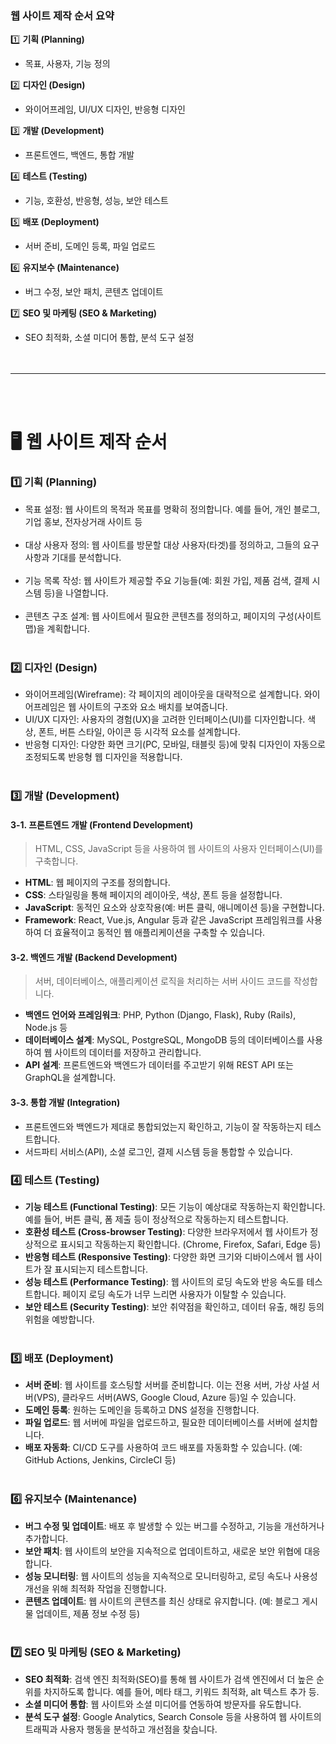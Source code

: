 ### **웹 사이트 제작 순서 요약**<br>

1️⃣ **기획 (Planning)**
* 목표, 사용자, 기능 정의

2️⃣ **디자인 (Design)**
* 와이어프레임, UI/UX 디자인, 반응형 디자인

3️⃣ **개발 (Development)**
* 프론트엔드, 백엔드, 통합 개발

4️⃣ **테스트 (Testing)**
* 기능, 호환성, 반응형, 성능, 보안 테스트

5️⃣ **배포 (Deployment)**
* 서버 준비, 도메인 등록, 파일 업로드

6️⃣ **유지보수 (Maintenance)**
* 버그 수정, 보안 패치, 콘텐츠 업데이트

7️⃣ **SEO 및 마케팅 (SEO & Marketing)**
* SEO 최적화, 소셜 미디어 통합, 분석 도구 설정
<br><br><br>
* * *
<br><br>
# 🖥️ **웹 사이트 제작 순서**

### 1️⃣ **기획 (Planning)**

* 목표 설정: 웹 사이트의 목적과 목표를 명확히 정의합니다. 예를 들어, 개인 블로그, 기업 홍보, 전자상거래 사이트 등<br><br>
* 대상 사용자 정의: 웹 사이트를 방문할 대상 사용자(타겟)를 정의하고, 그들의 요구 사항과 기대를 분석합니다.<br><br>
* 기능 목록 작성: 웹 사이트가 제공할 주요 기능들(예: 회원 가입, 제품 검색, 결제 시스템 등)을 나열합니다.<br><br>
* 콘텐츠 구조 설계: 웹 사이트에서 필요한 콘텐츠를 정의하고, 페이지의 구성(사이트맵)을 계획합니다.
<br><br>
### 2️⃣ **디자인 (Design)**

* 와이어프레임(Wireframe): 각 페이지의 레이아웃을 대략적으로 설계합니다. 와이어프레임은 웹 사이트의 구조와 요소 배치를 보여줍니다.<br>
* UI/UX 디자인: 사용자의 경험(UX)을 고려한 인터페이스(UI)를 디자인합니다. 색상, 폰트, 버튼 스타일, 아이콘 등 시각적 요소를 설계합니다.<br>
* 반응형 디자인: 다양한 화면 크기(PC, 모바일, 태블릿 등)에 맞춰 디자인이 자동으로 조정되도록 반응형 웹 디자인을 적용합니다.
<br><br>
### 3️⃣ **개발 (Development)**

#### **3-1. 프론트엔드 개발 (Frontend Development)**

> HTML, CSS, JavaScript 등을 사용하여 웹 사이트의 사용자 인터페이스(UI)를 구축합니다.

* **HTML**: 웹 페이지의 구조를 정의합니다.<br>
* **CSS**: 스타일링을 통해 페이지의 레이아웃, 색상, 폰트 등을 설정합니다.<br>
* **JavaScript**: 동적인 요소와 상호작용(예: 버튼 클릭, 애니메이션 등)을 구현합니다.<br>
* **Framework**: React, Vue.js, Angular 등과 같은 JavaScript 프레임워크를 사용하여 더 효율적이고 동적인 웹 애플리케이션을 구축할 수 있습니다.

#### **3-2. 백엔드 개발 (Backend Development)**

> 서버, 데이터베이스, 애플리케이션 로직을 처리하는 서버 사이드 코드를 작성합니다.

* **백엔드 언어와 프레임워크**: PHP, Python (Django, Flask), Ruby (Rails), Node.js 등<br>
* **데이터베이스 설계**: MySQL, PostgreSQL, MongoDB 등의 데이터베이스를 사용하여 웹 사이트의 데이터를 저장하고 관리합니다.<br>
* **API 설계**: 프론트엔드와 백엔드가 데이터를 주고받기 위해 REST API 또는 GraphQL을 설계합니다.

#### **3-3. 통합 개발 (Integration)**

* 프론트엔드와 백엔드가 제대로 통합되었는지 확인하고, 기능이 잘 작동하는지 테스트합니다.<br>
* 서드파티 서비스(API), 소셜 로그인, 결제 시스템 등을 통합할 수 있습니다.

### 4️⃣ **테스트 (Testing)**

* **기능 테스트 (Functional Testing)**: 모든 기능이 예상대로 작동하는지 확인합니다. 예를 들어, 버튼 클릭, 폼 제출 등이 정상적으로 작동하는지 테스트합니다.<br>
* **호환성 테스트 (Cross-browser Testing)**: 다양한 브라우저에서 웹 사이트가 정상적으로 표시되고 작동하는지 확인합니다. (Chrome, Firefox, Safari, Edge 등)<br>
* **반응형 테스트 (Responsive Testing)**: 다양한 화면 크기와 디바이스에서 웹 사이트가 잘 표시되는지 테스트합니다.<br>
* **성능 테스트 (Performance Testing)**: 웹 사이트의 로딩 속도와 반응 속도를 테스트합니다. 페이지 로딩 속도가 너무 느리면 사용자가 이탈할 수 있습니다.<br>
* **보안 테스트 (Security Testing)**: 보안 취약점을 확인하고, 데이터 유출, 해킹 등의 위험을 예방합니다.
<br><br>
### 5️⃣ **배포 (Deployment)**

* **서버 준비**: 웹 사이트를 호스팅할 서버를 준비합니다. 이는 전용 서버, 가상 사설 서버(VPS), 클라우드 서버(AWS, Google Cloud, Azure 등)일 수 있습니다.<br>
* **도메인 등록**: 원하는 도메인을 등록하고 DNS 설정을 진행합니다.<br>
* **파일 업로드**: 웹 서버에 파일을 업로드하고, 필요한 데이터베이스를 서버에 설치합니다.<br>
* **배포 자동화**: CI/CD 도구를 사용하여 코드 배포를 자동화할 수 있습니다. (예: GitHub Actions, Jenkins, CircleCI 등)
<br><br>
### 6️⃣ **유지보수 (Maintenance)**

* **버그 수정 및 업데이트**: 배포 후 발생할 수 있는 버그를 수정하고, 기능을 개선하거나 추가합니다.<br>
* **보안 패치**: 웹 사이트의 보안을 지속적으로 업데이트하고, 새로운 보안 위협에 대응합니다.<br>
* **성능 모니터링**: 웹 사이트의 성능을 지속적으로 모니터링하고, 로딩 속도나 사용성 개선을 위해 최적화 작업을 진행합니다.<br>
* **콘텐츠 업데이트**: 웹 사이트의 콘텐츠를 최신 상태로 유지합니다. (예: 블로그 게시물 업데이트, 제품 정보 수정 등)
<br><br>
### 7️⃣ **SEO 및 마케팅 (SEO & Marketing)**

* **SEO 최적화**: 검색 엔진 최적화(SEO)를 통해 웹 사이트가 검색 엔진에서 더 높은 순위를 차지하도록 합니다. 예를 들어, 메타 태그, 키워드 최적화, alt 텍스트 추가 등.<br>
* **소셜 미디어 통합**: 웹 사이트와 소셜 미디어를 연동하여 방문자를 유도합니다.<br>
* **분석 도구 설정**: Google Analytics, Search Console 등을 사용하여 웹 사이트의 트래픽과 사용자 행동을 분석하고 개선점을 찾습니다.
